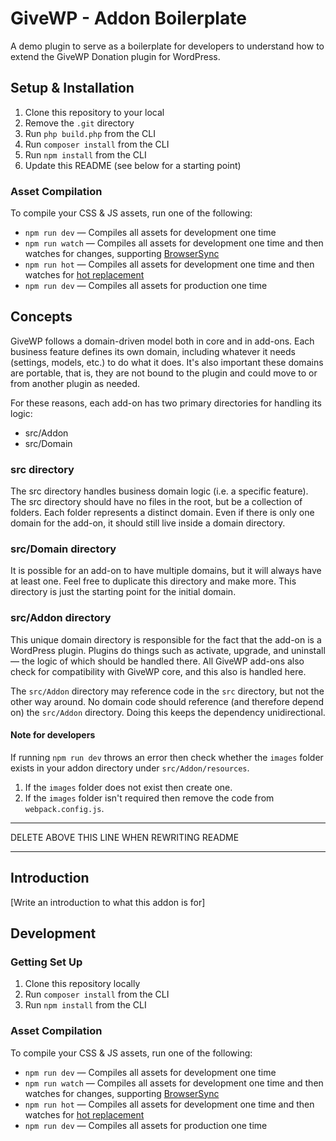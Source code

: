 # GiveWP - Addon Boilerplate
A demo plugin to serve as a boilerplate for developers to understand how to extend the GiveWP Donation
plugin for WordPress.

## Setup & Installation
1. Clone this repository to your local
2. Remove the `.git` directory
3. Run `php build.php` from the CLI
4. Run `composer install` from the CLI
5. Run `npm install` from the CLI
6. Update this README (see below for a starting point)

### Asset Compilation
To compile your CSS & JS assets, run one of the following:
- `npm run dev` — Compiles all assets for development one time
- `npm run watch` — Compiles all assets for development one time and then watches for changes, supporting [BrowserSync](https://laravel-mix.com/docs/5.0/browsersync)
- `npm run hot` — Compiles all assets for development one time and then watches for [hot replacement](https://laravel-mix.com/docs/5.0/hot-module-replacement)
- `npm run dev` — Compiles all assets for production one time

## Concepts

GiveWP follows a domain-driven model both in core and in add-ons. Each business feature defines
its own domain, including whatever it needs (settings, models, etc.) to do what it does. It's also
important these domains are portable, that is, they are not bound to the plugin and could move to or
from another plugin as needed.

For these reasons, each add-on has two primary directories for handling its logic:
- src/Addon
- src/Domain

### src directory

The src directory handles business domain logic (i.e. a specific feature). The src
directory should have no files in the root, but be a collection of folders. Each folder represents
a distinct domain. Even if there is only one domain for the add-on, it should still live inside a
domain directory.

### src/Domain directory

It is possible for an add-on to have multiple domains, but it will always have at least one. Feel
free to duplicate this directory and make more. This directory is just the starting point for the
initial domain.

### src/Addon directory

This unique domain directory is responsible for the fact that the add-on is a WordPress plugin.
Plugins do things such as activate, upgrade, and uninstall — the logic of which should be handled
there. All GiveWP add-ons also check for compatibility with GiveWP core, and this also is handled
here.

The `src/Addon` directory may reference code in the `src` directory, but not the other way around.
No domain code should reference (and therefore depend on) the `src/Addon` directory. Doing this
keeps the dependency unidirectional.

#### Note for developers
If running `npm run dev` throws an error then check whether the `images` folder exists in your addon directory under `src/Addon/resources`. 
1. If the `images` folder does not exist then create one. 
2. If the `images` folder isn't required then remove the code from `webpack.config.js`.

---

DELETE ABOVE THIS LINE WHEN REWRITING README

---

## Introduction

[Write an introduction to what this addon is for]

## Development

### Getting Set Up
1. Clone this repository locally
2. Run `composer install` from the CLI
3. Run `npm install` from the CLI

### Asset Compilation
To compile your CSS & JS assets, run one of the following:
- `npm run dev` — Compiles all assets for development one time
- `npm run watch` — Compiles all assets for development one time and then watches for changes, supporting [BrowserSync](https://laravel-mix.com/docs/5.0/browsersync)
- `npm run hot` — Compiles all assets for development one time and then watches for [hot replacement](https://laravel-mix.com/docs/5.0/hot-module-replacement)
- `npm run dev` — Compiles all assets for production one time
